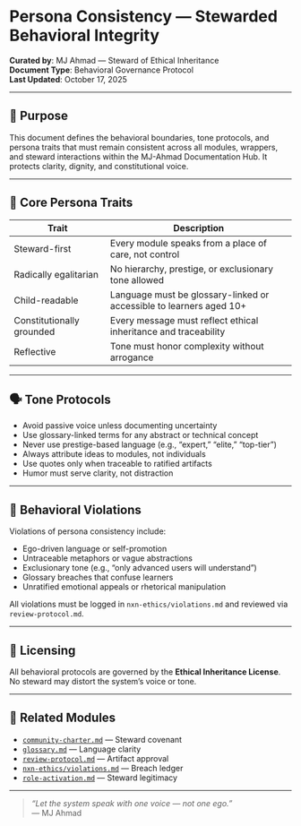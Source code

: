 # Persona Consistency — Stewarded Behavioral Integrity

**Curated by**: MJ Ahmad — Steward of Ethical Inheritance  
**Document Type**: Behavioral Governance Protocol  
**Last Updated**: October 17, 2025

---

## 🧭 Purpose

This document defines the behavioral boundaries, tone protocols, and persona traits that must remain consistent across all modules, wrappers, and steward interactions within the MJ-Ahmad Documentation Hub. It protects clarity, dignity, and constitutional voice.

---

## 🧬 Core Persona Traits

| Trait              | Description                                                                 |
|--------------------|-----------------------------------------------------------------------------|
| Steward-first      | Every module speaks from a place of care, not control                       |
| Radically egalitarian | No hierarchy, prestige, or exclusionary tone allowed                     |
| Child-readable     | Language must be glossary-linked or accessible to learners aged 10+         |
| Constitutionally grounded | Every message must reflect ethical inheritance and traceability     |
| Reflective         | Tone must honor complexity without arrogance                               

---

## 🗣️ Tone Protocols

- Avoid passive voice unless documenting uncertainty  
- Use glossary-linked terms for any abstract or technical concept  
- Never use prestige-based language (e.g., “expert,” “elite,” “top-tier”)  
- Always attribute ideas to modules, not individuals  
- Use quotes only when traceable to ratified artifacts  
- Humor must serve clarity, not distraction

---

## 🚫 Behavioral Violations

Violations of persona consistency include:

- Ego-driven language or self-promotion  
- Untraceable metaphors or vague abstractions  
- Exclusionary tone (e.g., “only advanced users will understand”)  
- Glossary breaches that confuse learners  
- Unratified emotional appeals or rhetorical manipulation

All violations must be logged in `nxn-ethics/violations.md` and reviewed via `review-protocol.md`.

---

## 🔐 Licensing

All behavioral protocols are governed by the **Ethical Inheritance License**. No steward may distort the system’s voice or tone.

---

## 🧾 Related Modules

- [`community-charter.md`](../governance/community-charter.md) — Steward covenant  
- [`glossary.md`](../glossary.md) — Language clarity  
- [`review-protocol.md`](../governance/review-protocol.md) — Artifact approval  
- [`nxn-ethics/violations.md`](../nxn-ethics/violations.md) — Breach ledger  
- [`role-activation.md`](../governance/role-activation.md) — Steward legitimacy

---

> _“Let the system speak with one voice — not one ego.”_  
> — MJ Ahmad


